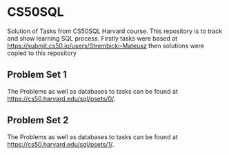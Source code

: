 # CS50SQL
Solution of Tasks from CS50SQL Harvard course.
This repository is to track and show learning SQL process.
Firstly tasks were based at https://submit.cs50.io/users/Strembicki-Mateusz then solutions were copied to this repository

## Problem Set 1
The Problems as well as databases to tasks can be found at https://cs50.harvard.edu/sql/psets/0/.

## Problem Set 2
The Problems as well as databases to tasks can be found at https://cs50.harvard.edu/sql/psets/1/.
